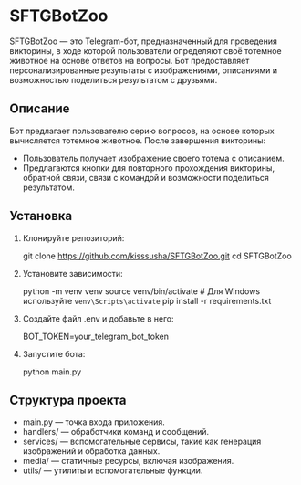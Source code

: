 # SFTGBotZoo

SFTGBotZoo — это Telegram-бот, предназначенный для проведения викторины, в ходе которой пользователи определяют своё тотемное животное на основе ответов на вопросы. Бот предоставляет персонализированные результаты с изображениями, описаниями и возможностью поделиться результатом с друзьями.

## Описание

Бот предлагает пользователю серию вопросов, на основе которых вычисляется тотемное животное. После завершения викторины:

* Пользователь получает изображение своего тотема с описанием.
* Предлагаются кнопки для повторного прохождения викторины, обратной связи, связи с командой и возможности поделиться результатом.

## Установка

1. Клонируйте репозиторий:

   
   git clone https://github.com/kisssusha/SFTGBotZoo.git
   cd SFTGBotZoo
   

2. Установите зависимости:

   
   python -m venv venv
   source venv/bin/activate  # Для Windows используйте `venv\Scripts\activate`
   pip install -r requirements.txt
   

3. Создайте файл .env и добавьте в него:

   

   BOT_TOKEN=your_telegram_bot_token
   

4. Запустите бота:

   python main.py
   

## Структура проекта

* main.py — точка входа приложения.
* handlers/ — обработчики команд и сообщений.
* services/ — вспомогательные сервисы, такие как генерация изображений и обработка данных.
* media/ — статичные ресурсы, включая изображения.
* utils/ — утилиты и вспомогательные функции.
